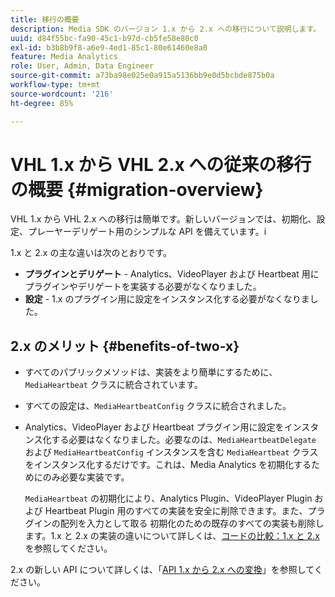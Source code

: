 ```yaml
---
title: 移行の概要
description: Media SDK のバージョン 1.x から 2.x への移行について説明します。
uuid: d84f55bc-fa90-45c1-b97d-cb5fe58e80c0
exl-id: b3b8b9f8-a6e9-4ed1-85c1-80e61460e8a0
feature: Media Analytics
role: User, Admin, Data Engineer
source-git-commit: a73ba98e025e0a915a5136bb9e0d5bcbde875b0a
workflow-type: tm+mt
source-wordcount: '216'
ht-degree: 85%

---
```


# VHL 1.x から VHL 2.x への従来の移行の概要 {#migration-overview}

VHL 1.x から VHL 2.x への移行は簡単です。新しいバージョンでは、初期化、設定、プレーヤーデリゲート用のシンプルな API を備えています。i

1.x と 2.x の主な違いは次のとおりです。

* **プラグインとデリゲート** - Analytics、VideoPlayer および Heartbeat 用にプラグインやデリゲートを実装する必要がなくなりました。
* **設定** - 1.x のプラグイン用に設定をインスタンス化する必要がなくなりました。

## 2.x のメリット {#benefits-of-two-x}

* すべてのパブリックメソッドは、実装をより簡単にするために、`MediaHeartbeat` クラスに統合されています。
* すべての設定は、`MediaHeartbeatConfig` クラスに統合されました。
* Analytics、VideoPlayer および Heartbeat プラグイン用に設定をインスタンス化する必要はなくなりました。必要なのは、`MediaHeartbeatDelegate` および `MediaHeartbeatConfig` インスタンスを含む `MediaHeartbeat` クラスをインスタンス化するだけです。これは、Media Analytics を初期化するためにのみ必要な実装です。

   `MediaHeartbeat` の初期化により、Analytics Plugin、VideoPlayer Plugin および Heartbeat Plugin 用のすべての実装を安全に削除できます。また、プラグインの配列を入力として取る 初期化のための既存のすべての実装も削除します。1.x と 2.x の実装の違いについて詳しくは、[コードの比較：1.x と 2.x](./code-comparison-1x-2x.md) を参照してください。

2.x の新しい API について詳しくは、「[API 1.x から 2.x への変換](./1x-2x-api-change.md)」を参照してください。
